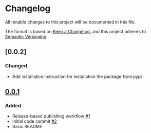 # Changelog
All notable changes to this project will be documented in this file.

The format is based on [Keep a Changelog](https://keepachangelog.com/en/1.0.0/),
and this project adheres to [Semantic Versioning](https://semver.org/spec/v2.0.0.html).

## [0.0.2]

### Changed

- Add installation instruction for installation the package from pypi

## [0.0.1]

### Added

- Release-based publishing workflow [#1](https://github.com/energy2market/afrr-remuneration/issues/1)
- Initial code commit [#2](https://github.com/energy2market/afrr-remuneration/afrr-remuneration)
- Basic README

[0.0.1]: https://github.com/energy2market/afrr-remuneration/releases/tag/v0.0.1
